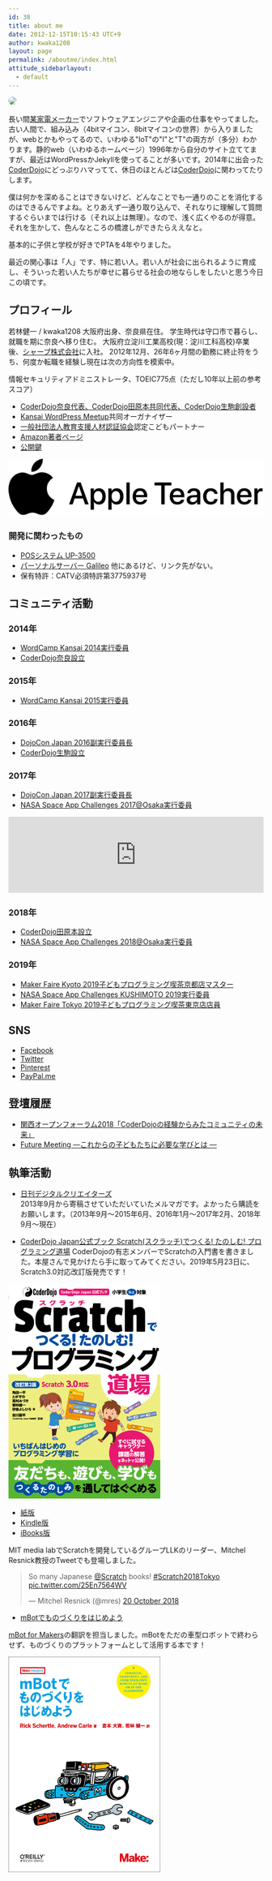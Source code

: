 ```yaml
---
id: 38
title: about me
date: 2012-12-15T10:15:43 UTC+9
author: kwaka1208
layout: page
permalink: /aboutme/index.html
attitude_sidebarlayout:
  - default
---
```

<img src="https://avatars.githubusercontent.com/{{ page.author }}" style="border-radius: 64px; width: 128px;">

長い間[某家電メーカー](http://www.sharp.co.jp/)でソフトウェアエンジニアや企画の仕事をやってました。古い人間で、組み込み（4bitマイコン、8bitマイコンの世界）から入りましたが、webとかもやってるので、いわゆる"IoT"の"I"と"T"の両方が（多分）わかります。静的web（いわゆるホームページ）1996年から自分のサイト立ててますが、最近はWordPressかJekyllを使ってることが多いです。2014年に出会った[CoderDojo](https://coderdojo.com/)にどっぷりハマってて、休日のほとんどは[CoderDojo](https://coderdojo.com/)に関わってたりします。

僕は何かを深めることはできないけど、どんなことでも一通りのことを消化するのはできるんですよね。とりあえず一通り取り込んで、それなりに理解して質問するぐらいまでは行ける（それ以上は無理）。なので、浅く広くやるのが得意。それを生かして、色んなところの橋渡しができたらええなと。

基本的に子供と学校が好きでPTAを4年やりました。

最近の関心事は「人」です、特に若い人。若い人が社会に出られるように育成し、そういった若い人たちが幸せに暮らせる社会の地ならしをしたいと思う今日この頃です。

## プロフィール
若林健一 / kwaka1208
大阪府出身、奈良県在住。
学生時代は守口市で暮らし、就職を期に奈良へ移り住む。
大阪府立淀川工業高校(現：淀川工科高校)卒業後、[シャープ株式会社](https://jp.sharp/)に入社。
2012年12月、26年6ヶ月間の勤務に終止符をうち、何度か転職を経験し現在は次の方向性を模索中。

情報セキュリティアドミニストレータ、TOEIC775点（ただし10年以上前の参考スコア）

- [CoderDojo奈良代表、CoderDojo田原本共同代表、CoderDojo生駒創設者](/CoderDojo)
- [Kansai WordPress Meetup](https://www.meetup.com/ja-JP/Kansai-WordPress-Meetup/)共同オーガナイザー
- [一般社団法人教育支援人材認証協会](http://jactes.or.jp/)認定こどもパートナー
- [Amazon著者ページ](https://amzn.to/2s9Jwh5)
- [公開鍵](https://github.com/kwaka1208.keys)

![Apple Teacher](/assets/images/aboutme/AppleTeacher_black.svg)

### 開発に関わったもの
- [POSシステム UP-3500](http://www.sharpusa.com/ForBusiness/POSSolutions/PointOfSaleSystemsNew/Models/UP3500.aspx#overview)
- [パーソナルサーバー Galileo](https://jp.sharp/galileo/)
他にあるけど、リンク先がない。
- 保有特許：CATV必須特許第3775937号

## コミュニティ活動
### 2014年
- [WordCamp Kansai 2014実行委員](https://kansai.wordcamp.org/2014/organizers)
- [CoderDojo奈良設立](https://coderdojo-nara-ikoma.github.io/)

### 2015年
- [WordCamp Kansai 2015実行委員](https://kansai.wordcamp.org/2015/organizers/)

### 2016年
- [DojoCon Japan 2016副実行委員長](https://dojocon2016.coderdojo.jp/)
- [CoderDojo生駒設立](https://coderdojo-nara-ikoma.github.io/)

### 2017年
- [DojoCon Japan 2017副実行委員長](https://dojocon2017.coderdojo.jp/)
- [NASA Space App Challenges 2017@Osaka実行委員](https://spaceappschallenge.space/home/)

<iframe style="width: 100%; max-width: 560px; height: auto;" src="https://www.youtube.com/embed/Cjv31P7O3O4" frameborder="0" allow="autoplay; encrypted-media" allowfullscreen></iframe>

### 2018年
- [CoderDojo田原本設立](https://coderdojo-tawaramoto.github.io/)
- [NASA Space App Challenges 2018@Osaka実行委員](https://spaceappschallenge.space/)

### 2019年
- [Maker Faire Kyoto 2019子どもプログラミング喫茶京都店マスター](https://pgmsaloon4kids.github.io/kyoto/)
- [NASA Space App Challenges KUSHIMOTO 2019実行委員](https://space-apps-kushimoto.github.io/)
- [Maker Faire Tokyo 2019子どもプログラミング喫茶東京店店員](https://pgmsaloon4kids.github.io/)

## SNS
- [Facebook](https://facebook.com/kwaka1208)
- [Twitter](https://twitter.com/kwaka1208)
- [Pinterest](http://www.pinterest.com/kwaka1208/)
- [PayPal.me](https://www.paypal.com/paypalme2/kwaka1208)

## 登壇履歴
- [関西オープンフォーラム2018「CoderDojoの経験からみたコミュニティの未来」](https://k-of.jp/backend_2018/session/1216.html)
- [Future Meeting ―これからの子どもたちに必要な学びとは ―](http://www.kansai-u.ac.jp/umeda/event-seminar/future-meeting/future-meeting181216.html)

## 執筆活動
- [日刊デジタルクリエイターズ](http://bit.ly/dgcr_kwaka1208)  
2013年9月から寄稿させていただいていたメルマガです。よかったら購読をお願いします。（2013年9月〜2015年6月、2016年1月～2017年2月、2018年9月〜現在）

- [CoderDojo Japan公式ブック Scratch(スクラッチ)でつくる! たのしむ! プログラミング道場](https://amzn.to/35WZ8CX)
CoderDojoの有志メンバーでScratchの入門書を書きました。本屋さんで見かけたら手に取ってみてください。2019年5月23日に、Scratch3.0対応改訂版発売です！

<a href="https://amzn.to/35WZ8CX" alt="CoderDojo Japan公式ブック Scratch(スクラッチ)でつくる! たのしむ! プログラミング道場" target="_blank"><img src="/assets/images/aboutme/scratch.png" style="width:300px; height:auto;"></a>

- [紙版](https://amzn.to/35WZ8CX)
- [Kindle版](https://amzn.to/2MtkKzn)
- [iBooks版](http://bit.ly/ScratchDojo2)

MIT media labでScratchを開発しているグループLLKのリーダー、Mitchel Resnick教授のTweetでも登場しました。
<blockquote class="twitter-tweet" data-lang="en-gb"><p lang="en" dir="ltr">So many Japanese <a href="https://twitter.com/scratch?ref_src=twsrc%5Etfw">@Scratch</a> books! <a href="https://twitter.com/hashtag/Scratch2018Tokyo?src=hash&amp;ref_src=twsrc%5Etfw">#Scratch2018Tokyo</a> <a href="https://t.co/25En7564WV">pic.twitter.com/25En7564WV</a></p>&mdash; Mitchel Resnick (@mres) <a href="https://twitter.com/mres/status/1053779491288363008?ref_src=twsrc%5Etfw">20 October 2018</a></blockquote>
<script async src="https://platform.twitter.com/widgets.js" charset="utf-8"></script>

- [mBotでものづくりをはじめよう](https://amzn.to/2tNuzS5)

[mBot for Makers](https://amzn.to/2ZmXcRP)の翻訳を担当しました。mBotをただの車型ロボットで終わらせず、ものづくりのプラットフォームとして活用する本です！

<a href="https://amzn.to/2tNuzS5" alt="mBotでものづくりをはじめよう" target="_blank"><img src="/assets/images/aboutme/mBot_for_Makers.png" style="width:300px; height:auto;"></a>
